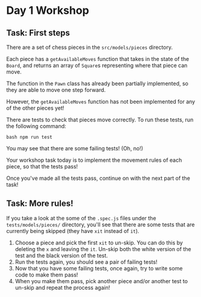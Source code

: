 # Day 1 Workshop

## Task: First steps

There are a set of chess pieces in the `src/models/pieces` directory.

Each piece has a `getAvailableMoves` function that takes in the state of the
`Board`, and returns an array of `Square`s representing where that piece can
move.

The function in the `Pawn` class has already been partially implemented, so
they are able to move one step forward.

However, the `getAvailableMoves` function has not been implemented for any of
the other pieces yet!

There are tests to check that pieces move correctly. To run these tests, run
the following command:

```bash npm run test ```

You may see that there are some failing tests! (Oh, no!)

Your workshop task today is to implement the movement rules of each piece, so
that the tests pass!

Once you've made all the tests pass, continue on with the next part of the
task!

## Task: More rules!

If you take a look at the some of the `.spec.js` files under the
`tests/models/pieces/` directory, you'll see that there are some tests that are
currently being skipped (they have `xit` instead of `it`).

1. Choose a piece and pick the first `xit` to un-skip. You can do this by
   deleting the `x` and leaving the `it`. Un-skip both the white version of the
   test and the black version of the test.
1. Run the tests again, you should see a pair of failing tests!
1. Now that you have some failing tests, once again, try to write some code to
   make them pass!
1. When you make them pass, pick another piece and/or another test to un-skip
   and repeat the process again!

